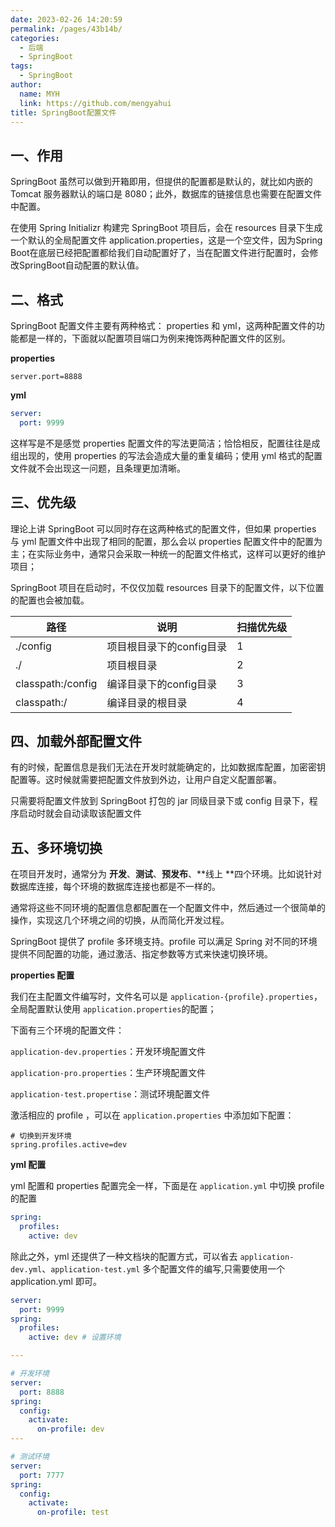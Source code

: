 ```yaml
---
date: 2023-02-26 14:20:59
permalink: /pages/43b14b/
categories: 
  - 后端
  - SpringBoot
tags: 
  - SpringBoot
author: 
  name: MYH
  link: https://github.com/mengyahui
title: SpringBoot配置文件
---
```

## 一、作用

SpringBoot 虽然可以做到开箱即用，但提供的配置都是默认的，就比如内嵌的 Tomcat 服务器默认的端口是 8080；此外，数据库的链接信息也需要在配置文件中配置。

在使用 Spring Initializr 构建完 SpringBoot 项目后，会在 resources 目录下生成一个默认的全局配置文件 application.properties，这是一个空文件，因为Spring Boot在底层已经把配置都给我们自动配置好了，当在配置文件进行配置时，会修改SpringBoot自动配置的默认值。

## 二、格式

SpringBoot 配置文件主要有两种格式： properties 和 yml，这两种配置文件的功能都是一样的，下面就以配置项目端口为例来掩饰两种配置文件的区别。

**properties**

```properties
server.port=8888
```

**yml**

```yaml
server:
  port: 9999
```

这样写是不是感觉 properties 配置文件的写法更简洁；恰恰相反，配置往往是成组出现的，使用 properties 的写法会造成大量的重复编码；使用 yml 格式的配置文件就不会出现这一问题，且条理更加清晰。

## 三、优先级

理论上讲 SpringBoot 可以同时存在这两种格式的配置文件，但如果 properties 与 yml 配置文件中出现了相同的配置，那么会以 properties 配置文件中的配置为主；在实际业务中，通常只会采取一种统一的配置文件格式，这样可以更好的维护项目；

SpringBoot 项目在启动时，不仅仅加载 resources 目录下的配置文件，以下位置的配置也会被加载。

| 路径              | 说明                     | 扫描优先级 |
| ----------------- | ------------------------ | ---------- |
| ./config          | 项目根目录下的config目录 | 1          |
| ./                | 项目根目录               | 2          |
| classpath:/config | 编译目录下的config目录   | 3          |
| classpath:/       | 编译目录的根目录         | 4          |

## 四、加载外部配置文件

有的时候，配置信息是我们无法在开发时就能确定的，比如数据库配置，加密密钥配置等。这时候就需要把配置文件放到外边，让用户自定义配置部署。

只需要将配置文件放到 SpringBoot 打包的 jar 同级目录下或 config 目录下，程序启动时就会自动读取该配置文件

## 五、多环境切换

在项目开发时，通常分为 **开发**、**测试**、**预发布**、**线上 **四个环境。比如说针对数据库连接，每个环境的数据库连接也都是不一样的。

通常将这些不同环境的配置信息都配置在一个配置文件中，然后通过一个很简单的操作，实现这几个环境之间的切换，从而简化开发过程。

SpringBoot 提供了 profile 多环境支持。profile 可以满足 Spring 对不同的环境提供不同配置的功能，通过激活、指定参数等方式来快速切换环境。

**properties 配置**

我们在主配置文件编写时，文件名可以是 `application-{profile}.properties`，全局配置默认使用 `application.properties`的配置；

下面有三个环境的配置文件：

`application-dev.properties`：开发环境配置文件

`application-pro.properties`：生产环境配置文件

`application-test.propertise`：测试环境配置文件

激活相应的 profile ，可以在 `application.properties` 中添加如下配置：

```properties
# 切换到开发环境
spring.profiles.active=dev 
```

**yml 配置**

yml 配置和 properties 配置完全一样，下面是在 `application.yml` 中切换 profile 的配置

```yaml
spring:
  profiles:
    active: dev
```

除此之外，yml 还提供了一种文档块的配置方式，可以省去  `application-dev.yml`、`application-test.yml` 多个配置文件的编写,只需要使用一个 application.yml 即可。

```yaml
server:
  port: 9999
spring:
  profiles:
    active: dev # 设置环境

---

# 开发环境
server:
  port: 8888
spring:
  config:
    activate:
      on-profile: dev
---

# 测试环境
server:
  port: 7777
spring:
  config:
    activate:
      on-profile: test
```
